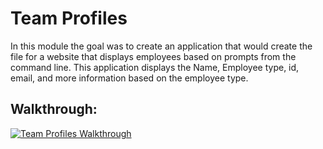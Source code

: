 # Team Profiles

In this module the goal was to create an application that would create the file for a website that displays employees based on prompts from the command line.  This application displays the Name, Employee type, id, email, and more information based on the employee type.

## Walkthrough:
[![Team Profiles Walkthrough](https://img.youtube.com/vi/a3kifkQAyF0/hqdefault.jpg)](https://youtu.be/a3kifkQAyF0)